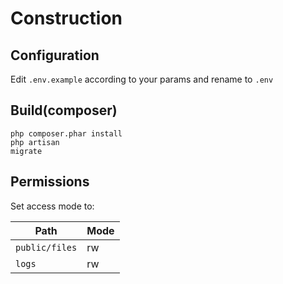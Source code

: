 # Construction

## Configuration
Edit <code>.env.example</code> according to your params and rename to <code>.env</code>

## Build(composer)
<code>php composer.phar install</code><br />
<code>php artisan migrate</code>

## Permissions
Set access mode to: 
<table>
    <thead>
        <tr>
            <th>Path</th>
            <th>Mode</th>
        </tr>
    </thead>
    <tbody>
        <tr>
            <td><code>public/files</code></td>
            <td>rw</td>
        </tr>
        <tr>
            <td><code>logs</code></td>
            <td>rw</td>
        </tr>
    </tbody>
</table>

<br />
